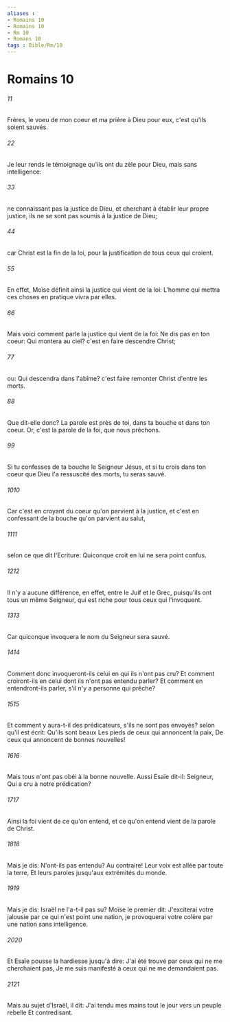 ```yaml
---
aliases : 
- Romains 10
- Romains 10
- Rm 10
- Romans 10
tags : Bible/Rm/10
---
```


# Romains 10

###### 11
Frères, le voeu de mon coeur et ma prière à Dieu pour eux, c'est qu'ils soient sauvés.
###### 22
Je leur rends le témoignage qu'ils ont du zèle pour Dieu, mais sans intelligence:
###### 33
ne connaissant pas la justice de Dieu, et cherchant à établir leur propre justice, ils ne se sont pas soumis à la justice de Dieu;
###### 44
car Christ est la fin de la loi, pour la justification de tous ceux qui croient.
###### 55
En effet, Moïse définit ainsi la justice qui vient de la loi: L'homme qui mettra ces choses en pratique vivra par elles.
###### 66
Mais voici comment parle la justice qui vient de la foi: Ne dis pas en ton coeur: Qui montera au ciel? c'est en faire descendre Christ;
###### 77
ou: Qui descendra dans l'abîme? c'est faire remonter Christ d'entre les morts.
###### 88
Que dit-elle donc? La parole est près de toi, dans ta bouche et dans ton coeur. Or, c'est la parole de la foi, que nous prêchons.
###### 99
Si tu confesses de ta bouche le Seigneur Jésus, et si tu crois dans ton coeur que Dieu l'a ressuscité des morts, tu seras sauvé.
###### 1010
Car c'est en croyant du coeur qu'on parvient à la justice, et c'est en confessant de la bouche qu'on parvient au salut,
###### 1111
selon ce que dit l'Ecriture: Quiconque croit en lui ne sera point confus.
###### 1212
Il n'y a aucune différence, en effet, entre le Juif et le Grec, puisqu'ils ont tous un même Seigneur, qui est riche pour tous ceux qui l'invoquent.
###### 1313
Car quiconque invoquera le nom du Seigneur sera sauvé.
###### 1414
Comment donc invoqueront-ils celui en qui ils n'ont pas cru? Et comment croiront-ils en celui dont ils n'ont pas entendu parler? Et comment en entendront-ils parler, s'il n'y a personne qui prêche?
###### 1515
Et comment y aura-t-il des prédicateurs, s'ils ne sont pas envoyés? selon qu'il est écrit: Qu'ils sont beaux Les pieds de ceux qui annoncent la paix, De ceux qui annoncent de bonnes nouvelles!
###### 1616
Mais tous n'ont pas obéi à la bonne nouvelle. Aussi Esaïe dit-il: Seigneur, Qui a cru à notre prédication?
###### 1717
Ainsi la foi vient de ce qu'on entend, et ce qu'on entend vient de la parole de Christ.
###### 1818
Mais je dis: N'ont-ils pas entendu? Au contraire! Leur voix est allée par toute la terre, Et leurs paroles jusqu'aux extrémités du monde.
###### 1919
Mais je dis: Israël ne l'a-t-il pas su? Moïse le premier dit: J'exciterai votre jalousie par ce qui n'est point une nation, je provoquerai votre colère par une nation sans intelligence.
###### 2020
Et Esaïe pousse la hardiesse jusqu'à dire: J'ai été trouvé par ceux qui ne me cherchaient pas, Je me suis manifesté à ceux qui ne me demandaient pas.
###### 2121
Mais au sujet d'Israël, il dit: J'ai tendu mes mains tout le jour vers un peuple rebelle Et contredisant.
